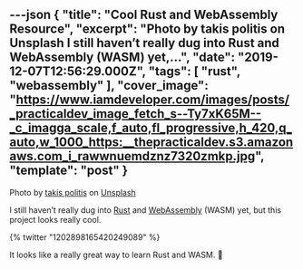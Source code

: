 ---json
{
  "title": "Cool Rust and WebAssembly Resource",
  "excerpt": "Photo by takis politis on Unsplash  I still haven’t really dug into Rust and WebAssembly (WASM) yet,...",
  "date": "2019-12-07T12:56:29.000Z",
  "tags": [
    "rust",
    "webassembly"
  ],
  "cover_image": "https://www.iamdeveloper.com/images/posts/_practicaldev_image_fetch_s--Ty7xK65M--_c_imagga_scale,f_auto,fl_progressive,h_420,q_auto,w_1000_https:__thepracticaldev.s3.amazonaws.com_i_rawwnuemdznz7320zmkp.jpg",
  "template": "post"
}
---
Photo by [takis politis](https://unsplash.com/@citylop?utm_source=unsplash&utm_medium=referral&utm_content=creditCopyText) on [Unsplash](https://unsplash.com/?utm_source=unsplash&utm_medium=referral&utm_content=creditCopyText)

I still haven’t really dug into [Rust](https://www.rust-lang.org) and [WebAssembly](https://webassembly.org) (WASM) yet, but this project looks really cool.

{% twitter "1202898165420249089" %}

It looks like a really great way to learn Rust and WASM. 👏
